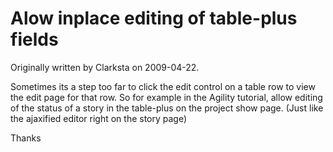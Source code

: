 # Alow inplace editing of table-plus fields

Originally written by Clarksta on 2009-04-22.

Sometimes its a step too far to click the edit control on a table row to view the edit page for that row. So for example in the Agility tutorial, allow editing of the status of a story in the table-plus on the project show page. (Just like the ajaxified editor right on the story page)

Thanks